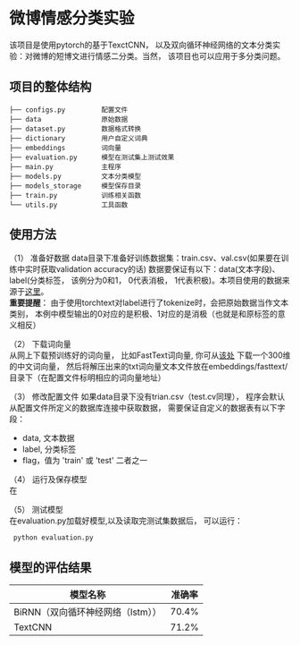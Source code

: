 # 微博情感分类实验
  该项目是使用pytorch的基于TexctCNN， 以及双向循环神经网络的文本分类实验：对微博的短博文进行情感二分类。当然， 该项目也可以应用于多分类问题。
  
## 项目的整体结构 
```
├── configs.py         配置文件
├── data               原始数据
├── dataset.py         数据格式转换
├── dictionary         用户自定义词典
├── embeddings         词向量
├── evaluation.py      模型在测试集上测试效果
├── main.py            主程序
├── models.py          文本分类模型
├── models_storage     模型保存目录
├── train.py           训练相关函数
└── utils.py           工具函数
```

## 使用方法
（1） 准备好数据
   data目录下准备好训练数据集：train.csv、val.csv(如果要在训练中实时获取validation accuracy的话)
 数据要保证有以下：data(文本字段)、 label(分类标签， 该例分为0和1， 0代表消极， 1代表积极)。本项目使用的数据来源于[这里](https://github.com/dengxiuqi/weibo2018)。  
 **重要提醒**： 由于使用torchtext对label进行了tokenize时，会把原始数据当作文本类别， 本例中模型输出的0对应的是积极、1对应的是消极（也就是和原标签的意义相反）
   
（2） 下载词向量  
  从网上下载预训练好的词向量， 比如FastText词向量, 你可从[该处](https://fasttext.cc/docs/en/crawl-vectors.html)
下载一个300维的中文词向量， 然后将解压出来的txt词向量文本文件放在embeddings/fasttext/目录下（在配置文件标明相应的词向量地址）

（3） 修改配置文件
  如果data目录下没有trian.csv（test.cv同理）， 程序会默认从配置文件所定义的数据库连接中获取数据，
需要保证自定义的数据表有以下字段：
  - data, 文本数据
  - label, 分类标签
  - flag，值为 'train' 或 'test' 二者之一
  
（4） 运行及保存模型  
  在
   
   
（5） 测试模型  
在evaluation.py加载好模型,以及读取完测试集数据后， 可以运行： 

```python
 python evaluation.py
```

## 模型的评估结果
|模型名称 |准确率 |
|---|---|
|BiRNN（双向循环神经网络（lstm））| 70.4%|
|TextCNN| 71.2%|

